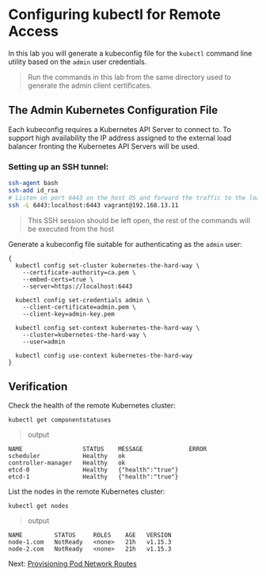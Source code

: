 # Configuring kubectl for Remote Access

In this lab you will generate a kubeconfig file for the `kubectl` command line utility based on the `admin` user credentials.

> Run the commands in this lab from the same directory used to generate the admin client certificates.

## The Admin Kubernetes Configuration File

Each kubeconfig requires a Kubernetes API Server to connect to. To support high availability the IP address assigned to the external load balancer fronting the Kubernetes API Servers will be used.

### Setting up an SSH tunnel:
```bash
ssh-agent bash 
ssh-add id_rsa
# Listen on port 6443 on the host OS and forward the traffic to the load balancer port 6443
ssh -L 6443:localhost:6443 vagrant@192.168.13.11
```
> This SSH session should be left open, the rest of the commands will be executed from the host 

Generate a kubeconfig file suitable for authenticating as the `admin` user:

```
{
  kubectl config set-cluster kubernetes-the-hard-way \
    --certificate-authority=ca.pem \
    --embed-certs=true \
    --server=https://localhost:6443

  kubectl config set-credentials admin \
    --client-certificate=admin.pem \
    --client-key=admin-key.pem

  kubectl config set-context kubernetes-the-hard-way \
    --cluster=kubernetes-the-hard-way \
    --user=admin

  kubectl config use-context kubernetes-the-hard-way
}
```

## Verification

Check the health of the remote Kubernetes cluster:

```
kubectl get componentstatuses
```

> output

```
NAME                 STATUS    MESSAGE             ERROR
scheduler            Healthy   ok                  
controller-manager   Healthy   ok                  
etcd-0               Healthy   {"health":"true"}   
etcd-1               Healthy   {"health":"true"}   
```

List the nodes in the remote Kubernetes cluster:

```
kubectl get nodes
```

> output

```
NAME         STATUS     ROLES    AGE   VERSION
node-1.com   NotReady   <none>   21h   v1.15.3
node-2.com   NotReady   <none>   21h   v1.15.3

```

Next: [Provisioning Pod Network Routes](11-pod-network-routes.md)
